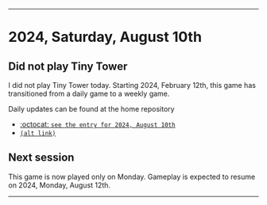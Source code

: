 
***

# 2024, Saturday, August 10th

## Did not play Tiny Tower

<!-- TODO: For each weekly entry, make sure the date is correct. The day of the week should be modified in 4 places !-->

I did not play Tiny Tower today. Starting 2024, February 12th, this game has transitioned from a daily game to a weekly game.

Daily updates can be found at the home repository

- [:octocat: `see the entry for 2024, August 10th`](https://github.com/seanpm2001/SeansLifeArchive_Images_TinyTower/tree/master/tiny%20tower/2024/08_August/10/) 
- [`(alt link)`](/tiny%20tower/2024/08_August/10/)

## Next session

This game is now played only on Monday. Gameplay is expected to resume on 2024, Monday, August 12th.

***
